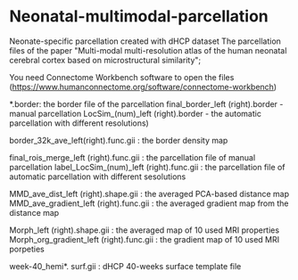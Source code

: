 # Neonatal-multimodal-parcellation
Neonate-specific parcellation created with dHCP dataset
The parcellation files of the paper "Multi-modal multi-resolution atlas of the human neonatal cerebral cortex based on microstructural similarity";

You need Connectome Workbench software to open the files (https://www.humanconnectome.org/software/connectome-workbench)


 *.border:  the border file of the parcellation 
	final_border_left (right).border     - manual parcellation
	 LocSim_(num)_left (right).border - the automatic parcellation with different resolutions)

border_32k_ave_left(right).func.gii : the border density map

final_rois_merge_left (right).func.gii      : the parcellation file of manual parcellation
label_LocSim_(num)_left (right).func.gii : the parcellation file of automatic parcellation with different sesolutions

MMD_ave_dist_left (right).shape.gii      : the averaged PCA-based distance map
MMD_ave_gradient_left (right).func.gii : the averaged gradient map from the distance map

Morph_left (right).shape.gii                    : the averaged map of 10 used MRI properties 
Morph_org_gradient_left (right).func.gii : the gradient map of 10 used MRI porpeties 

week-40_hemi*. surf.gii : dHCP 40-weeks surface template file
